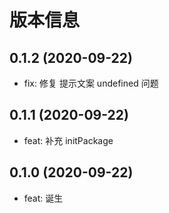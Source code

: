 # 版本信息
## 0.1.2 (2020-09-22)
* fix: 修复 提示文案 undefined 问题

## 0.1.1 (2020-09-22)
* feat: 补充 initPackage
## 0.1.0 (2020-09-22)
* feat: 诞生
